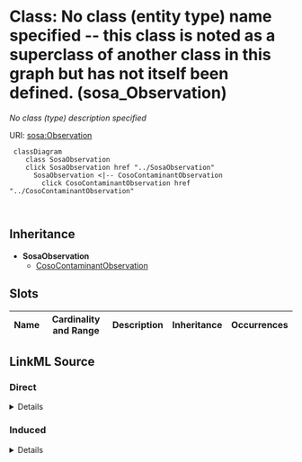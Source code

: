 

# Class: No class (entity type) name specified -- this class is noted as a superclass of another class in this graph but has not itself been defined. (sosa_Observation)


_No class (type) description specified_







URI: [sosa:Observation](http://www.w3.org/ns/sosa/Observation)






```mermaid
 classDiagram
    class SosaObservation
    click SosaObservation href "../SosaObservation"
      SosaObservation <|-- CosoContaminantObservation
        click CosoContaminantObservation href "../CosoContaminantObservation"
      
      
```





## Inheritance
* **SosaObservation**
    * [CosoContaminantObservation](../classes/CosoContaminantObservation.md)



## Slots

| Name | Cardinality and Range | Description | Inheritance | Occurrences |
| ---  | --- | --- | --- | --- |














## LinkML Source

<!-- TODO: investigate https://stackoverflow.com/questions/37606292/how-to-create-tabbed-code-blocks-in-mkdocs-or-sphinx -->

### Direct

<details>

```yaml
name: sosa_Observation
conforms_to: No schema conformance document specified
description: No class (type) description specified
title: No class (entity type) name specified -- this class is noted as a superclass
  of another class in this graph but has not itself been defined.
from_schema: sawgraph-kg
rank: 1000
class_uri: sosa:Observation

```
</details>

### Induced

<details>

```yaml
name: sosa_Observation
conforms_to: No schema conformance document specified
description: No class (type) description specified
title: No class (entity type) name specified -- this class is noted as a superclass
  of another class in this graph but has not itself been defined.
from_schema: sawgraph-kg
rank: 1000
class_uri: sosa:Observation

```
</details>